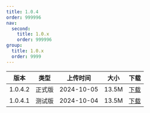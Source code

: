 ```yaml
---
title: 1.0.4
order: 999996
nav:
  second:
    title: 1.0.x
    order: 999996
group:
  title: 1.0.x
  order: 9999
---
```


|版本|类型|上传时间|大小|下载|
|:-:|:-:|:-:|:-:|:-:|
|1.0.4.2|<Badge type="success">正式版</Badge>|2024-10-05|13.5M|<a href="https://lingxi.office.163.com/share/#type=file&id=19000018548024&from=QIYE&parentResourceId=19000013989422&spaceId=510845429&ref=546025021">下载</a>|
|1.0.4.1|<Badge type="warning">测试版</Badge>|2024-10-04|13.5M|<a href="https://lingxi.office.163.com/share/#type=file&id=19000018548021&from=QIYE&parentResourceId=19000013989422&spaceId=510845429&ref=546025021">下载</a>|
